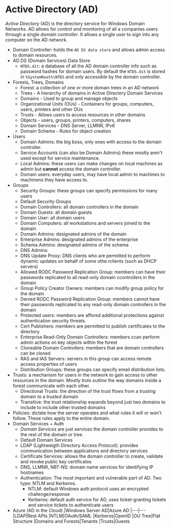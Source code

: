 # Active Directory (AD)
*Active Directory* (AD) is the directory service for Windows Domain Networks. AD allows for control and monitoring of all a companies users through a single *domain controller*. It allows a single user to sign into any computer on the AD network.

- Domain Controller: holds the `AD DS data store` and allows admin access to domain resources.
- AD DS (Domain Services) Data Store
    - `NTDS.dit`: a database of all the AD domain controller info such as password hashes for domain users. By default the `NTDS.dit` is stored in `%SystemRoot%\NTDS` and only accessible by the domain controller.
- Forests, Trees, Domains
    - Forest: a collection of one or more domain trees in an AD network
    - Trees - A hierarchy of domains in Active Directory Domain Services
    - Domains - Used to group and manage objects 
    - Organizational Units (OUs) - Containers for groups, computers, users, printers and other OUs
    - Trusts - Allows users to access resources in other domains
    - Objects - users, groups, printers, computers, shares
    - Domain Services - DNS Server, LLMNR, IPv6
    - Domain Schema - Rules for object creation
- Users
    - Domain Admins: the big boss, only ones with access to the domain controller.
    - Service Accounts (can also be Domain Admins) these mostly aren't used except for service maintenance.
    - Local Admins: these users can make changes on local machines as admin but __cannot__ access the domain controller.
    - Domain users: everyday users, may have local admin to machines to machinens they have access to. 
- Groups
    - Security Groups: these groups can specify permissions for many users
    - Default Security Groups
	- Domain Controllers: all domain controllers in the domain
	- Domain Guests: all domain guests
	- Domain User: all domain users
	- Domain Computers: all workstations and servers joined to the domain
	- Domain Admins: designated admins of the domain
	- Enterprise Admins: designated admins of the enterprise
	- Schema Admins: designated admins of the schema
	- DNS Admins: 
	- DNS Update Proxy: DNS clients who are permitted to perform dynamic updates on behalf of some othe rclients (such as DHCP servers)
	- Allowed RODC Password Replication Group: members can have their passwords replicated to all read-only domain ccontrollers in the domain
	- Group Policy Creator Owners: members can modify group policy for the domain
	- Denied RODC Password Replication Group: members cannot have their passwords replicated to any read-only domain controllers in the domain
	- Protected users: members are affored additional protections against authentication security threats.
	- Cert Publishers: members are permitted to publish certificates to the directory
	- Enterprise Read-Only Domain Controllers: members ccan perform admin actions on key objects within the forest
	- Cloneable Domain Controllers: members that are domain controllers can be cloned
	- RAS and IAS Servers: servers in this group can access remote access properties of users
    - Distribution Groups: these groups can specify email distribution lists.
- Trusts: a mechanism for users in the network to gain access to other resources in the domain. Mostly truts outline the way domains inside a forest communicate with each other.
    - Directional Trusts: the direction of the trust flows from a *trusting* domain to a *trusted* domain
    - Transitive: the trust relationship expands beyond just two domains to include to include other trusted domains	
- Policies: dictate how the server operates and what rules it will or won't follow. These rules apply to the entire domain.
- Domain Services + Auth
    - *Domain Services* are just services the domain controller provides to the rest of the domain or tree.
    - Default Domain Services
	- LDAP (Lightweigth Directory Access Protocol): provides communication between applications and directory services
	- Certificate Services: allows the domain controller to create, validate and revoke public key certificates
	- DNS, LLMNR, NBT-NS: domain name services for identifying IP hostnames
	- Authentication: The most important and vulnerable part of AD. Two type: NTLM and Kerberos. 
	    - NTLM: default Windows auth protocol uses an encrypted challenge/response
	    - Kerberos: default auth service for AD, uses ticket-granting tickets and service tickets to authenticate users
- Azure (AD in the Cloud)
	|Windows Server AD|Azure AD
	|---|---
	|LDAP|Rest APIs
	|NTLM|OAuth/SAML
	|Kerberos|OpenID
	|OU Tree|Flat Structure
	|Domains and Forests|Tenants
	|Trusts|Guests

